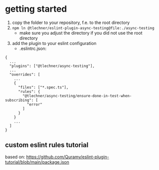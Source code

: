 # getting started

1) copy the folder to your repository, f.e. to the root directory
2) `npm ln @tlechner/eslint-plugin-async-testing@file:./async-testing`
    - make sure you adjust the directory if you did not use the root directory
3) add the plugin to your eslint configuration
    - .eslintrc.json: 
```
{
  ...
  "plugins": ["@tlechner/async-testing"],
  ...
  "overrides": [
    ...
    {
      "files": ["*.spec.ts"],
      "rules": {
        "@tlechner/async-testing/ensure-done-in-test-when-subscribing": [
          "error"
        ]
      }
    }    
    ...
  ]
}

```



## custom eslint rules tutorial

based on: https://github.com/Quramy/eslint-plugin-tutorial/blob/main/package.json

